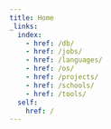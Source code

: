 ```yaml
---
title: Home
_links:
  index:
    - href: /db/
    - href: /jobs/
    - href: /languages/
    - href: /os/
    - href: /projects/
    - href: /schools/
    - href: /tools/
  self:
    href: /
---
```

